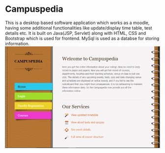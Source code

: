 # Campuspedia
This is a desktop based software application which works as a moodle, having some additional functionalities like update/display time table, test details etc. It is built on Java(JSP, Servlet) along with HTML, CSS and Bootstrap which is used for frontend. MySql is used as a databse for storing information.
![image](https://github.com/Naziya-Parveen/Campuspedia/blob/master/image.png)
